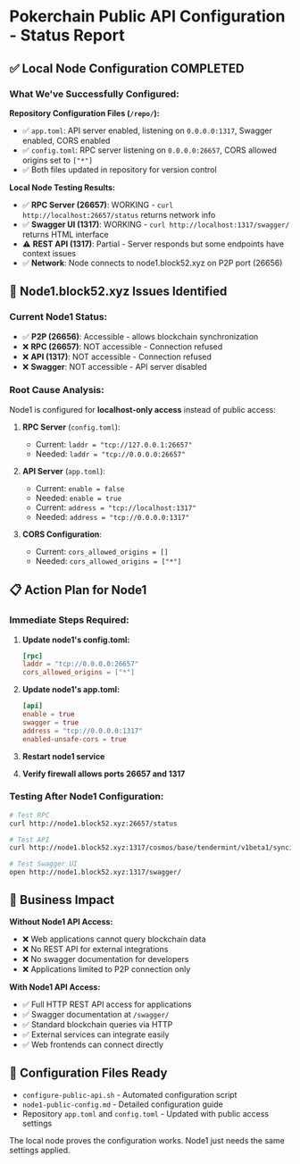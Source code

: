 # Pokerchain Public API Configuration - Status Report

## ✅ Local Node Configuration COMPLETED

### What We've Successfully Configured:

**Repository Configuration Files (`/repo/`):**

-   ✅ `app.toml`: API server enabled, listening on `0.0.0.0:1317`, Swagger enabled, CORS enabled
-   ✅ `config.toml`: RPC server listening on `0.0.0.0:26657`, CORS allowed origins set to `["*"]`
-   ✅ Both files updated in repository for version control

**Local Node Testing Results:**

-   ✅ **RPC Server (26657)**: WORKING - `curl http://localhost:26657/status` returns network info
-   ✅ **Swagger UI (1317)**: WORKING - `curl http://localhost:1317/swagger/` returns HTML interface
-   ⚠️ **REST API (1317)**: Partial - Server responds but some endpoints have context issues
-   ✅ **Network**: Node connects to node1.block52.xyz on P2P port (26656)

## 🚨 Node1.block52.xyz Issues Identified

### Current Node1 Status:

-   ✅ **P2P (26656)**: Accessible - allows blockchain synchronization
-   ❌ **RPC (26657)**: NOT accessible - Connection refused
-   ❌ **API (1317)**: NOT accessible - Connection refused
-   ❌ **Swagger**: NOT accessible - API server disabled

### Root Cause Analysis:

Node1 is configured for **localhost-only access** instead of public access:

1. **RPC Server** (`config.toml`):

    - Current: `laddr = "tcp://127.0.0.1:26657"`
    - Needed: `laddr = "tcp://0.0.0.0:26657"`

2. **API Server** (`app.toml`):

    - Current: `enable = false`
    - Needed: `enable = true`
    - Current: `address = "tcp://localhost:1317"`
    - Needed: `address = "tcp://0.0.0.0:1317"`

3. **CORS Configuration**:
    - Current: `cors_allowed_origins = []`
    - Needed: `cors_allowed_origins = ["*"]`

## 📋 Action Plan for Node1

### Immediate Steps Required:

1. **Update node1's config.toml:**

    ```toml
    [rpc]
    laddr = "tcp://0.0.0.0:26657"
    cors_allowed_origins = ["*"]
    ```

2. **Update node1's app.toml:**

    ```toml
    [api]
    enable = true
    swagger = true
    address = "tcp://0.0.0.0:1317"
    enabled-unsafe-cors = true
    ```

3. **Restart node1 service**

4. **Verify firewall allows ports 26657 and 1317**

### Testing After Node1 Configuration:

```bash
# Test RPC
curl http://node1.block52.xyz:26657/status

# Test API
curl http://node1.block52.xyz:1317/cosmos/base/tendermint/v1beta1/syncing

# Test Swagger UI
open http://node1.block52.xyz:1317/swagger/
```

## 🎯 Business Impact

**Without Node1 API Access:**

-   ❌ Web applications cannot query blockchain data
-   ❌ No REST API for external integrations
-   ❌ No swagger documentation for developers
-   ❌ Applications limited to P2P connection only

**With Node1 API Access:**

-   ✅ Full HTTP REST API access for applications
-   ✅ Swagger documentation at `/swagger/`
-   ✅ Standard blockchain queries via HTTP
-   ✅ External services can integrate easily
-   ✅ Web frontends can connect directly

## 📁 Configuration Files Ready

-   `configure-public-api.sh` - Automated configuration script
-   `node1-public-config.md` - Detailed configuration guide
-   Repository `app.toml` and `config.toml` - Updated with public access settings

The local node proves the configuration works. Node1 just needs the same settings applied.
